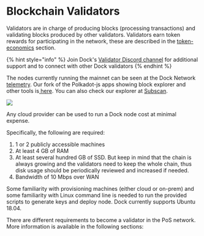 # Blockchain Validators

Validators are in charge of producing blocks (processing transactions) and validating blocks produced by other validators. Validators earn token rewards for participating in the network, these are described in the [token-economics](broken-reference) section.

{% hint style="info" %}
Join Dock's [Validator Discord channel](https://discord.gg/kV9ZfsskGy) for additional support and to connect with other Dock validators
{% endhint %}

The nodes currently running the mainnet can be seen at the Dock Network [telemetry](https://telemetry.polkadot.io/#list/Dock%20PoS%20Mainnet). Our fork of the Polkadot-js apps showing block explorer and other tools is[ here](https://fe.dock.io/). You can also check our explorer at [Subscan](https://dock.subscan.io/).

![](https://lh5.googleusercontent.com/YIWtkIq09uYTcCXJ-wUKLakXWV1EeOmjAfJvpNBVxGzy0QNGT47wpS9HYMgnE7Va\_\_iavD1NRPNhbibtKWMjyW2AEqqXiqhxVB36dpbPLP6b8XHQF5EuUJX3dXCXGOL0Ge5E35Qy)

Any cloud provider can be used to run a Dock node cost at minimal expense.

Specifically, the following are required:

1. 1 or 2 publicly accessible machines
2. At least 4 GB of RAM
3. At least several hundred GB of SSD. But keep in mind that the chain is always growing and the validators need to keep the whole chain, thus disk usage should be periodically reviewed and increased if needed.&#x20;
4. Bandwidth of 10 Mbps over WAN

Some familiarity with provisioning machines (either cloud or on-prem) and some familiarity with Linux command line is needed to run the provided scripts to generate keys and deploy node. Dock currently supports Ubuntu 18.04.

There are different requirements to become a validator in the PoS network. More information is available in the following sections:



